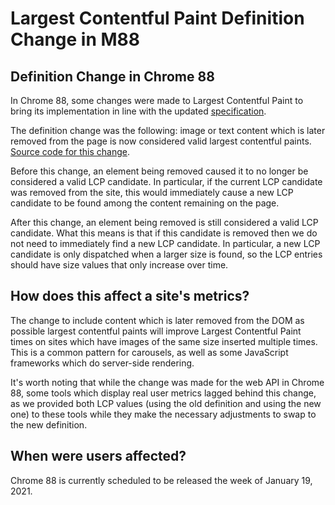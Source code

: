 # Largest Contentful Paint Definition Change in M88

## Definition Change in Chrome 88

In Chrome 88, some changes were made to Largest Contentful Paint to bring its
implementation in line with the updated [specification](https://wicg.github.io/largest-contentful-paint/).

The definition change was the following: image or text content which is later
removed from the page is now considered valid largest contentful paints.
[Source code for this change](https://chromium-review.googlesource.com/c/chromium/src/+/2480845).

Before this change, an element being removed caused it to no longer be
considered a valid LCP candidate. In particular, if the current LCP candidate
was removed from the site, this would immediately cause a new LCP candidate to
be found among the content remaining on the page.

After this change, an element being removed is still considered a valid LCP
candidate. What this means is that if this candidate is removed then we do not
need to immediately find a new LCP candidate. In particular, a new LCP candidate
is only dispatched when a larger size is found, so the LCP entries should have
size values that only increase over time.

## How does this affect a site's metrics?

The change to include content which is later removed from the DOM as possible
largest contentful paints will improve Largest Contentful Paint times on sites
which have images of the same size inserted multiple times. This is a common
pattern for carousels, as well as some JavaScript frameworks which do
server-side rendering.

It's worth noting that while the change was made for the web API in Chrome 88,
some tools which display real user metrics lagged behind this change, as we
provided both LCP values (using the old definition and using the new one) to
these tools while they make the necessary adjustments to swap to the new
definition.

## When were users affected?

Chrome 88 is currently scheduled to be released the week of January 19, 2021.
